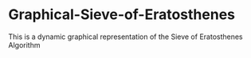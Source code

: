 # Graphical-Sieve-of-Eratosthenes
This is a dynamic graphical representation of the Sieve of Eratosthenes Algorithm
